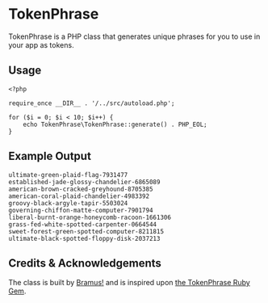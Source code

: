# TokenPhrase

TokenPhrase is a PHP class that generates unique phrases for you to use in your app as tokens.

## Usage

	<?php
	
	require_once __DIR__ . '/../src/autoload.php';
	
	for ($i = 0; $i < 10; $i++) {
		echo TokenPhrase\TokenPhrase::generate() . PHP_EOL;
	}
	
## Example Output

	ultimate-green-plaid-flag-7931477
	established-jade-glossy-chandelier-6865089
	american-brown-cracked-greyhound-8705385
	american-coral-plaid-chandelier-4983392
	groovy-black-argyle-tapir-5503024
	governing-chiffon-matte-computer-7901794
	liberal-burnt-orange-honeycomb-racoon-1661306
	grass-fed-white-spotted-carpenter-0664544
	sweet-forest-green-spotted-computer-8211815
	ultimate-black-spotted-floppy-disk-2037213

## Credits & Acknowledgements

The class is built by [Bramus!](http://www.bram.us/) and is inspired upon [the TokenPhrase Ruby Gem](https://github.com/genericsteele/token_phrase).